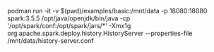 podman run -it -v $(pwd)/examples/basic:/mnt/data  -p 18080:18080 spark:3.5.5 /opt/java/openjdk/bin/java -cp '/opt/spark/conf:/opt/spark/jars/*' -Xmx1g org.apache.spark.deploy.history.HistoryServer --properties-file /mnt/data/history-server.conf